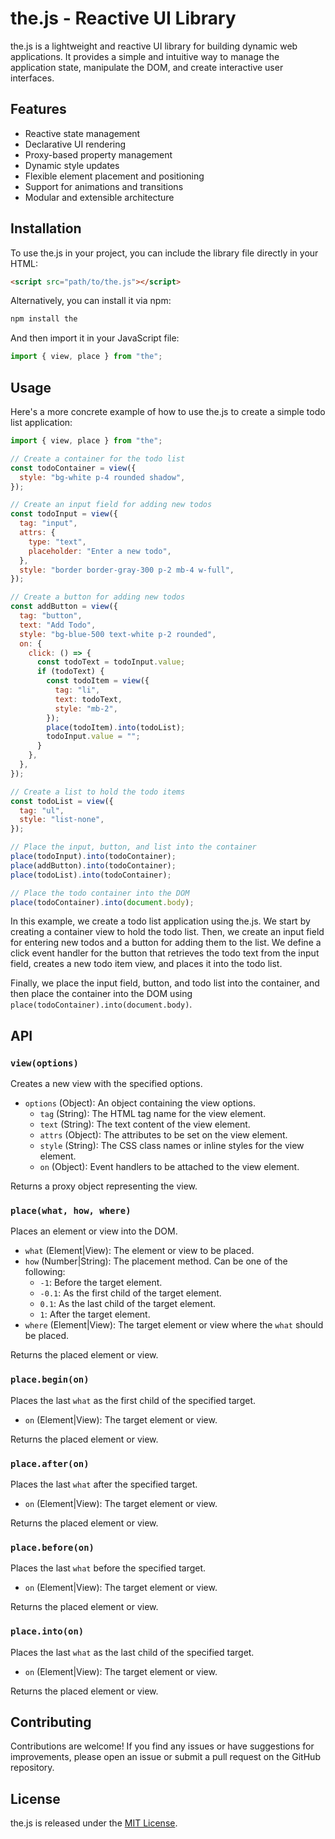 # the.js - Reactive UI Library

the.js is a lightweight and reactive UI library for building dynamic web applications. It provides a simple and intuitive way to manage the application state, manipulate the DOM, and create interactive user interfaces.

## Features

- Reactive state management
- Declarative UI rendering
- Proxy-based property management
- Dynamic style updates
- Flexible element placement and positioning
- Support for animations and transitions
- Modular and extensible architecture

## Installation

To use the.js in your project, you can include the library file directly in your HTML:

```html
<script src="path/to/the.js"></script>
```

Alternatively, you can install it via npm:

```bash
npm install the
```

And then import it in your JavaScript file:

```javascript
import { view, place } from "the";
```

## Usage

Here's a more concrete example of how to use the.js to create a simple todo list application:

```javascript
import { view, place } from "the";

// Create a container for the todo list
const todoContainer = view({
  style: "bg-white p-4 rounded shadow",
});

// Create an input field for adding new todos
const todoInput = view({
  tag: "input",
  attrs: {
    type: "text",
    placeholder: "Enter a new todo",
  },
  style: "border border-gray-300 p-2 mb-4 w-full",
});

// Create a button for adding new todos
const addButton = view({
  tag: "button",
  text: "Add Todo",
  style: "bg-blue-500 text-white p-2 rounded",
  on: {
    click: () => {
      const todoText = todoInput.value;
      if (todoText) {
        const todoItem = view({
          tag: "li",
          text: todoText,
          style: "mb-2",
        });
        place(todoItem).into(todoList);
        todoInput.value = "";
      }
    },
  },
});

// Create a list to hold the todo items
const todoList = view({
  tag: "ul",
  style: "list-none",
});

// Place the input, button, and list into the container
place(todoInput).into(todoContainer);
place(addButton).into(todoContainer);
place(todoList).into(todoContainer);

// Place the todo container into the DOM
place(todoContainer).into(document.body);
```

In this example, we create a todo list application using the.js. We start by creating a container view to hold the todo list. Then, we create an input field for entering new todos and a button for adding them to the list. We define a click event handler for the button that retrieves the todo text from the input field, creates a new todo item view, and places it into the todo list.

Finally, we place the input field, button, and todo list into the container, and then place the container into the DOM using `place(todoContainer).into(document.body)`.

## API

### `view(options)`

Creates a new view with the specified options.

- `options` (Object): An object containing the view options.
  - `tag` (String): The HTML tag name for the view element.
  - `text` (String): The text content of the view element.
  - `attrs` (Object): The attributes to be set on the view element.
  - `style` (String): The CSS class names or inline styles for the view element.
  - `on` (Object): Event handlers to be attached to the view element.

Returns a proxy object representing the view.

### `place(what, how, where)`

Places an element or view into the DOM.

- `what` (Element|View): The element or view to be placed.
- `how` (Number|String): The placement method. Can be one of the following:
  - `-1`: Before the target element.
  - `-0.1`: As the first child of the target element.
  - `0.1`: As the last child of the target element.
  - `1`: After the target element.
- `where` (Element|View): The target element or view where the `what` should be placed.

Returns the placed element or view.

### `place.begin(on)`

Places the last `what` as the first child of the specified target.

- `on` (Element|View): The target element or view.

Returns the placed element or view.

### `place.after(on)`

Places the last `what` after the specified target.

- `on` (Element|View): The target element or view.

Returns the placed element or view.

### `place.before(on)`

Places the last `what` before the specified target.

- `on` (Element|View): The target element or view.

Returns the placed element or view.

### `place.into(on)`

Places the last `what` as the last child of the specified target.

- `on` (Element|View): The target element or view.

Returns the placed element or view.

## Contributing

Contributions are welcome! If you find any issues or have suggestions for improvements, please open an issue or submit a pull request on the GitHub repository.

## License

the.js is released under the [MIT License](https://opensource.org/licenses/MIT).
